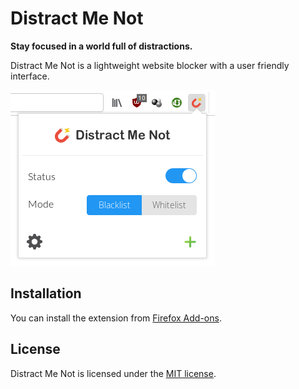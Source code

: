 Distract Me Not
===============

**Stay focused in a world full of distractions.**

Distract Me Not is a lightweight website blocker with a user friendly interface.

![screenshot](screenshots/panel.png)

## Installation

You can install the extension from [Firefox Add-ons](https://addons.mozilla.org/fr/firefox/addon/distract-me-not/).

## License

Distract Me Not is licensed under the [MIT license](LICENSE).
